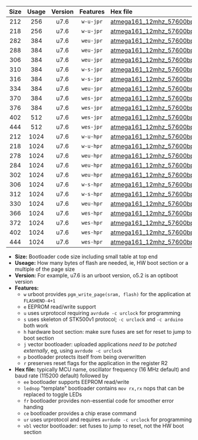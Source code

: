 |Size|Usage|Version|Features|Hex file|
|:-:|:-:|:-:|:-:|:--|
|212|256|u7.6|`w-u-jpr`|[atmega161_12mhz_57600bps_ur_vbl.hex](https://raw.githubusercontent.com/stefanrueger/urboot/main/atmega161_12mhz_57600bps_ur_vbl.hex)|
|218|256|u7.6|`w-u-jpr`|[atmega161_12mhz_57600bps_lednop_ur_vbl.hex](https://raw.githubusercontent.com/stefanrueger/urboot/main/atmega161_12mhz_57600bps_lednop_ur_vbl.hex)|
|282|384|u7.6|`weu-jpr`|[atmega161_12mhz_57600bps_ee_ur_vbl.hex](https://raw.githubusercontent.com/stefanrueger/urboot/main/atmega161_12mhz_57600bps_ee_ur_vbl.hex)|
|288|384|u7.6|`weu-jpr`|[atmega161_12mhz_57600bps_ee_lednop_ur_vbl.hex](https://raw.githubusercontent.com/stefanrueger/urboot/main/atmega161_12mhz_57600bps_ee_lednop_ur_vbl.hex)|
|306|384|u7.6|`weu-jpr`|[atmega161_12mhz_57600bps_ee_lednop_fr_ur_vbl.hex](https://raw.githubusercontent.com/stefanrueger/urboot/main/atmega161_12mhz_57600bps_ee_lednop_fr_ur_vbl.hex)|
|310|384|u7.6|`w-s-jpr`|[atmega161_12mhz_57600bps_vbl.hex](https://raw.githubusercontent.com/stefanrueger/urboot/main/atmega161_12mhz_57600bps_vbl.hex)|
|316|384|u7.6|`w-s-jpr`|[atmega161_12mhz_57600bps_lednop_vbl.hex](https://raw.githubusercontent.com/stefanrueger/urboot/main/atmega161_12mhz_57600bps_lednop_vbl.hex)|
|334|384|u7.6|`weu-jpr`|[atmega161_12mhz_57600bps_ee_lednop_fr_ce_ur_vbl.hex](https://raw.githubusercontent.com/stefanrueger/urboot/main/atmega161_12mhz_57600bps_ee_lednop_fr_ce_ur_vbl.hex)|
|370|384|u7.6|`wes-jpr`|[atmega161_12mhz_57600bps_ee_vbl.hex](https://raw.githubusercontent.com/stefanrueger/urboot/main/atmega161_12mhz_57600bps_ee_vbl.hex)|
|376|384|u7.6|`wes-jpr`|[atmega161_12mhz_57600bps_ee_lednop_vbl.hex](https://raw.githubusercontent.com/stefanrueger/urboot/main/atmega161_12mhz_57600bps_ee_lednop_vbl.hex)|
|402|512|u7.6|`wes-jpr`|[atmega161_12mhz_57600bps_ee_lednop_fr_vbl.hex](https://raw.githubusercontent.com/stefanrueger/urboot/main/atmega161_12mhz_57600bps_ee_lednop_fr_vbl.hex)|
|444|512|u7.6|`wes-jpr`|[atmega161_12mhz_57600bps_ee_lednop_fr_ce_vbl.hex](https://raw.githubusercontent.com/stefanrueger/urboot/main/atmega161_12mhz_57600bps_ee_lednop_fr_ce_vbl.hex)|
|212|1024|u7.6|`w-u-hpr`|[atmega161_12mhz_57600bps_ur.hex](https://raw.githubusercontent.com/stefanrueger/urboot/main/atmega161_12mhz_57600bps_ur.hex)|
|218|1024|u7.6|`w-u-hpr`|[atmega161_12mhz_57600bps_lednop_ur.hex](https://raw.githubusercontent.com/stefanrueger/urboot/main/atmega161_12mhz_57600bps_lednop_ur.hex)|
|278|1024|u7.6|`weu-hpr`|[atmega161_12mhz_57600bps_ee_ur.hex](https://raw.githubusercontent.com/stefanrueger/urboot/main/atmega161_12mhz_57600bps_ee_ur.hex)|
|284|1024|u7.6|`weu-hpr`|[atmega161_12mhz_57600bps_ee_lednop_ur.hex](https://raw.githubusercontent.com/stefanrueger/urboot/main/atmega161_12mhz_57600bps_ee_lednop_ur.hex)|
|302|1024|u7.6|`weu-hpr`|[atmega161_12mhz_57600bps_ee_lednop_fr_ur.hex](https://raw.githubusercontent.com/stefanrueger/urboot/main/atmega161_12mhz_57600bps_ee_lednop_fr_ur.hex)|
|306|1024|u7.6|`w-s-hpr`|[atmega161_12mhz_57600bps.hex](https://raw.githubusercontent.com/stefanrueger/urboot/main/atmega161_12mhz_57600bps.hex)|
|312|1024|u7.6|`w-s-hpr`|[atmega161_12mhz_57600bps_lednop.hex](https://raw.githubusercontent.com/stefanrueger/urboot/main/atmega161_12mhz_57600bps_lednop.hex)|
|330|1024|u7.6|`weu-hpr`|[atmega161_12mhz_57600bps_ee_lednop_fr_ce_ur.hex](https://raw.githubusercontent.com/stefanrueger/urboot/main/atmega161_12mhz_57600bps_ee_lednop_fr_ce_ur.hex)|
|366|1024|u7.6|`wes-hpr`|[atmega161_12mhz_57600bps_ee.hex](https://raw.githubusercontent.com/stefanrueger/urboot/main/atmega161_12mhz_57600bps_ee.hex)|
|372|1024|u7.6|`wes-hpr`|[atmega161_12mhz_57600bps_ee_lednop.hex](https://raw.githubusercontent.com/stefanrueger/urboot/main/atmega161_12mhz_57600bps_ee_lednop.hex)|
|402|1024|u7.6|`wes-hpr`|[atmega161_12mhz_57600bps_ee_lednop_fr.hex](https://raw.githubusercontent.com/stefanrueger/urboot/main/atmega161_12mhz_57600bps_ee_lednop_fr.hex)|
|444|1024|u7.6|`wes-hpr`|[atmega161_12mhz_57600bps_ee_lednop_fr_ce.hex](https://raw.githubusercontent.com/stefanrueger/urboot/main/atmega161_12mhz_57600bps_ee_lednop_fr_ce.hex)|

- **Size:** Bootloader code size including small table at top end
- **Useage:** How many bytes of flash are needed, ie, HW boot section or a multiple of the page size
- **Version:** For example, u7.6 is an urboot version, o5.2 is an optiboot version
- **Features:**
  + `w` urboot provides `pgm_write_page(sram, flash)` for the application at `FLASHEND-4+1`
  + `e` EEPROM read/write support
  + `u` uses urprotocol requiring `avrdude -c urclock` for programming
  + `s` uses skeleton of STK500v1 protocol; `-c urclock` and `-c arduino` both work
  + `h` hardware boot section: make sure fuses are set for reset to jump to boot section
  + `j` vector bootloader: uploaded applications *need to be patched externally*, eg, using `avrdude -c urclock`
  + `p` bootloader protects itself from being overwritten
  + `r` preserves reset flags for the application in the register R2
- **Hex file:** typically MCU name, oscillator frequency (16 MHz default) and baud rate (115200 default) followed by
  + `ee` bootloader supports EEPROM read/write
  + `lednop` "template" bootloader contains `mov rx,rx` nops that can be replaced to toggle LEDs
  + `fr` bootloader provides non-essential code for smoother error handing
  + `ce` bootloader provides a chip erase command
  + `ur` uses urprotocol and requires `avrdude -c urclock` for programming
  + `vbl` vector bootloader: set fuses to jump to reset, not the HW boot section
